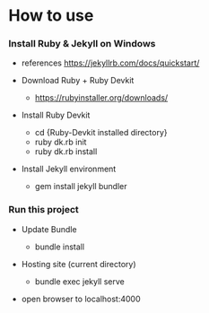 # How to use

### Install Ruby & Jekyll on Windows

* references https://jekyllrb.com/docs/quickstart/

* Download Ruby + Ruby Devkit 
  * https://rubyinstaller.org/downloads/
  
* Install Ruby Devkit
  * cd {Ruby-Devkit installed directory}
  * ruby dk.rb init
  * ruby dk.rb install
  
* Install Jekyll environment
  * gem install jekyll bundler

### Run this project
  
* Update Bundle
  * bundle install
  
* Hosting site (current directory)
  * bundle exec jekyll serve
  
* open browser to localhost:4000

